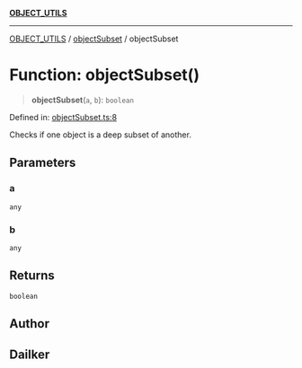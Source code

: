 [**OBJECT_UTILS**](../../README.md)

***

[OBJECT_UTILS](../../README.md) / [objectSubset](../README.md) / objectSubset

# Function: objectSubset()

> **objectSubset**(`a`, `b`): `boolean`

Defined in: [objectSubset.ts:8](https://github.com/dailker/everyutil/blob/c1119b9befc384594ad07b4277ef37c36f79d0c2/src/object/objectSubset.ts#L8)

Checks if one object is a deep subset of another.

## Parameters

### a

`any`

### b

`any`

## Returns

`boolean`

## Author

## Dailker

